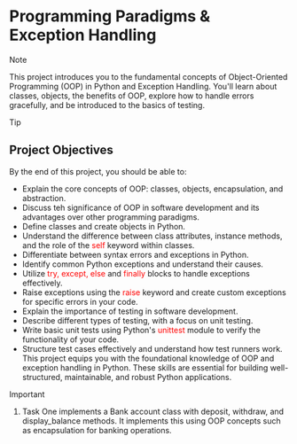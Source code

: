 # Programming Paradigms & Exception Handling

> [!NOTE]
> This project introduces you to the fundamental concepts of Object-Oriented Programming (OOP) in Python and Exception Handling. You'll learn about classes, objects, the benefits of OOP, explore how to handle errors gracefully, and be introduced to the basics of testing.

> [!TIP]
> ## Project Objectives
> By the end of this project, you should be able to:
> - Explain the core concepts of OOP: classes, objects, encapsulation, and abstraction.
> - Discuss teh significance of OOP in software development and its advantages over other programming paradigms.
> - Define classes and create objects in Python.
> - Understand the difference between class attributes, instance methods, and the role of the <span style="color:red">self</span> keyword within classes.
> - Differentiate between syntax errors and exceptions in Python.
> - Identify common Python exceptions and understand their causes.
> - Utilize <span style="color:red">try, except, else</span> and <span style="color:red">finally</span> blocks to handle exceptions effectively.
> - Raise exceptions using the <span style="color:red">raise</span> keyword and create custom exceptions for specific errors in your code.
> - Explain the importance of testing in software development.
> - Describe different types of testing, with a focus on unit testing.
> - Write basic unit tests using Python's <span style="color:red">unittest</span> module to verify the functionality of your code.
> - Structure test cases effectively and understand how test runners work.
> This project equips you with the foundational knowledge of OOP and exception handling in Python. These skills are essential for building well-structured, maintainable, and robust Python applications.

> [!IMPORTANT]
> 1. Task One implements a Bank account class with deposit, withdraw, and display_balance methods. It implements this using OOP concepts such as encapsulation for banking operations.
